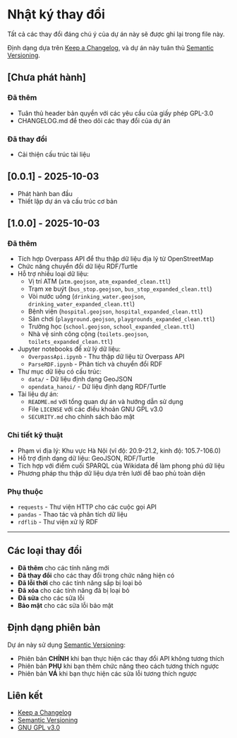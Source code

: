 # Nhật ký thay đổi

Tất cả các thay đổi đáng chú ý của dự án này sẽ được ghi lại trong file này.

Định dạng dựa trên [Keep a Changelog](https://keepachangelog.com/en/1.0.0/),
và dự án này tuân thủ [Semantic Versioning](https://semver.org/spec/v2.0.0.html).

## [Chưa phát hành]

### Đã thêm
- Tuân thủ header bản quyền với các yêu cầu của giấy phép GPL-3.0
- CHANGELOG.md để theo dõi các thay đổi của dự án

### Đã thay đổi
- Cải thiện cấu trúc tài liệu

## [0.0.1] - 2025-10-03
- Phát hành ban đầu
- Thiết lập dự án và cấu trúc cơ bản

## [1.0.0] - 2025-10-03
### Đã thêm
- Tích hợp Overpass API để thu thập dữ liệu địa lý từ OpenStreetMap
- Chức năng chuyển đổi dữ liệu RDF/Turtle
- Hỗ trợ nhiều loại dữ liệu:
  - Vị trí ATM (`atm.geojson`, `atm_expanded_clean.ttl`)
  - Trạm xe buýt (`bus_stop.geojson`, `bus_stop_expanded_clean.ttl`)
  - Vòi nước uống (`drinking_water.geojson`, `drinking_water_expanded_clean.ttl`)
  - Bệnh viện (`hospital.geojson`, `hospital_expanded_clean.ttl`)
  - Sân chơi (`playground.geojson`, `playgrounds_expanded_clean.ttl`)
  - Trường học (`school.geojson`, `school_expanded_clean.ttl`)
  - Nhà vệ sinh công cộng (`toilets.geojson`, `toilets_expanded_clean.ttl`)
- Jupyter notebooks để xử lý dữ liệu:
  - `OverpassApi.ipynb` - Thu thập dữ liệu từ Overpass API
  - `ParseRDF.ipynb` - Phân tích và chuyển đổi RDF
- Thư mục dữ liệu có cấu trúc:
  - `data/` - Dữ liệu định dạng GeoJSON
  - `opendata_hanoi/` - Dữ liệu định dạng RDF/Turtle
- Tài liệu dự án:
  - `README.md` với tổng quan dự án và hướng dẫn sử dụng
  - File `LICENSE` với các điều khoản GNU GPL v3.0
  - `SECURITY.md` cho chính sách bảo mật

### Chi tiết kỹ thuật
- Phạm vi địa lý: Khu vực Hà Nội (vĩ độ: 20.9-21.2, kinh độ: 105.7-106.0)
- Hỗ trợ định dạng dữ liệu: GeoJSON, RDF/Turtle
- Tích hợp với điểm cuối SPARQL của Wikidata để làm phong phú dữ liệu
- Phương pháp thu thập dữ liệu dựa trên lưới để bao phủ toàn diện

### Phụ thuộc
- `requests` - Thư viện HTTP cho các cuộc gọi API
- `pandas` - Thao tác và phân tích dữ liệu
- `rdflib` - Thư viện xử lý RDF

---

## Các loại thay đổi

- **Đã thêm** cho các tính năng mới
- **Đã thay đổi** cho các thay đổi trong chức năng hiện có
- **Đã lỗi thời** cho các tính năng sắp bị loại bỏ
- **Đã xóa** cho các tính năng đã bị loại bỏ
- **Đã sửa** cho các sửa lỗi
- **Bảo mật** cho các sửa lỗi bảo mật

## Định dạng phiên bản

Dự án này sử dụng [Semantic Versioning](https://semver.org/):
- Phiên bản **CHÍNH** khi bạn thực hiện các thay đổi API không tương thích
- Phiên bản **PHỤ** khi bạn thêm chức năng theo cách tương thích ngược
- Phiên bản **VÁ** khi bạn thực hiện các sửa lỗi tương thích ngược

## Liên kết

- [Keep a Changelog](https://keepachangelog.com/en/1.0.0/)
- [Semantic Versioning](https://semver.org/spec/v2.0.0.html)
- [GNU GPL v3.0](https://www.gnu.org/licenses/gpl-3.0.html)
